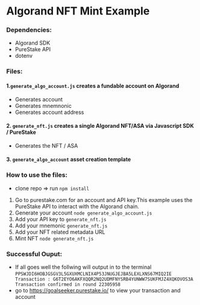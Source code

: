 # Algorand NFT Mint Example

### Dependencies:
- Algorand SDK 
- PureStake API
- dotenv

### Files:

#### 1.`generate_algo_account.js` creates a fundable account on Algorand

- Generates account 
- Generates mnemnonic 
- Generates account address



#### 2. `generate_nft.js` creates a single Algorand NFT/ASA via Javascript SDK / PureStake

- Generates the NFT / ASA



#### 3. `generate_algo_account` asset creation template


### How to use the files: 
- clone repo => run `npm install`
1. Go to purestake.com for an account and API key.This example uses the PureStake API to interact with the Algorand chain.
2. Generate your account `node generate_algo_account.js`
3. Add your API key to `generate_nft.js `
4. Add your mnemonic `generate_nft.js` 
5. Add your NFT related metadata URL
6. Mint NFT `node generate_nft.js`

### Successful Ouput:
- If all goes well the follwing will output in to the terminal
`
PPSWJDI6HOBJGSGV3L5GXUXMCLNIX4P53JNUGJEJBA5LEXLXNS67MIQ2IE
Transaction : G6T2EYO6AKFXQQR2NQ2UDMFNYSRB4YUNWW7SUKFMJZ4XQKOVOS3A
Transaction confirmed in round 22305958
`
- go to https://goalseeker.purestake.io/ to view your transaction and account